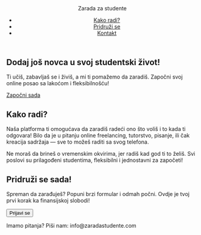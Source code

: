 
<!DOCTYPE html>
<html lang="sr">
<head>
  <meta charset="UTF-8">
  <meta name="viewport" content="width=device-width, initial-scale=1.0">
  <meta http-equiv="X-UA-Compatible" content="ie=edge">
  <title>Zarađuj lako kao student</title>
  <link rel="stylesheet" href="styles.css">
</head>
<body>
  <header>
    <div class="logo">Zarada za studente</div>
    <nav>
      <ul>
        <li><a href="#how-it-works">Kako radi?</a></li>
        <li><a href="#join-us">Pridruži se</a></li>
        <li><a href="#contact">Kontakt</a></li>
      </ul>
    </nav>
  </header>
  
  <section id="hero">
    <div class="hero-content">
      <h1>Dodaj još novca u svoj studentski život!</h1>
      <p>Ti učiš, zabavljaš se i živiš, a mi ti pomažemo da zaradiš. Započni svoj online posao sa lakoćom i fleksibilnošću!</p>
      <a href="#join-us" class="btn">Započni sada</a>
    </div>
  </section>

  <section id="how-it-works">
    <h2>Kako radi?</h2>
    <p>Naša platforma ti omogućava da zaradiš radeći ono što voliš i to kada ti odgovara! Bilo da je u pitanju online freelancing, tutorstvo, pisanje, ili čak kreacija sadržaja — sve to možeš raditi sa svog telefona.</p>
    <p>Ne moraš da brineš o vremenskim okvirima, jer radiš kad god ti to želiš. Svi poslovi su prilagođeni studentima, fleksibilni i jednostavni za započeti!</p>
  </section>

  <section id="join-us">
    <h2>Pridruži se sada!</h2>
    <p>Spreman da zarađuješ? Popuni brzi formular i odmah počni. Ovdje je tvoj prvi korak ka finansijskoj slobodi!</p>
    <button class="btn">Prijavi se</button>
  </section>

  <footer id="contact">
    <p>Imamo pitanja? Piši nam: info@zaradastudente.com</p>
  </footer>

  <script src="script.js"></script>
</body>
</html>